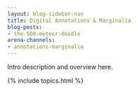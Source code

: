 ```yaml
---
layout: blog-sidebar-nav
title: Digital Annotations & Marginalia
blog-posts:
- the-500-meteor-doodle
arena-channels:
- annotations-marginalia
---
```


Intro description and overview here.

{% include topics.html %}